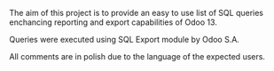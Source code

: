 The aim of this project is to provide an easy to use list of SQL queries enchancing reporting and export capabilities of Odoo 13.

Queries were executed using SQL Export module by Odoo S.A.

All comments are in polish due to the language of the expected users.
